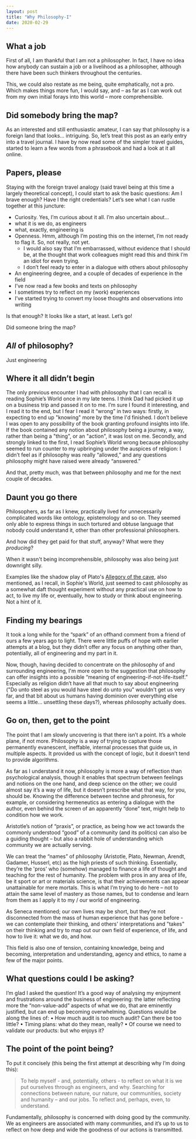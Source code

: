 ```yaml
---
layout: post
title: "Why Philosophy-I"
date: 2020-02-29
---
```


## What a job
First of all, I am thankful that I am not a philosopher. In fact, I have no idea how anybody can sustain a job or a livelihood as a philosopher, although there have been such thinkers throughout the centuries.

This, we could also restate as me being, quite emphatically, not a pro. Which makes things more fun, I would say, and – as far as I can work out from my own initial forays into this world – more comprehensible.

## Did somebody bring the map?
As an interested and still enthusiastic amateur, I can say that philosophy is a foreign land that looks… intriguing. So, let’s treat this post as an early entry into a travel journal. I have by now read some of the simpler travel guides, started to learn a few words from a phrasebook and had a look at it all online.


## Papers, please
Staying with the foreign travel analogy (said travel being at this time a largely theoretical concept), I could start to ask the basic questions: Am I brave enough? Have I the right credentials? Let’s see what I can rustle together at this juncture:
- Curiosity. Yes, I’m curious about it all. I’m also uncertain about…
- what it is we do, as engineers
- what, exactly, engineering is
- Openness. Hmm, although I’m posting this on the internet, I’m not ready to flag it. So, not really, not yet.
  - I would also say that I’m embarrassed, without evidence that I should be, at the thought that work colleagues might read this and think I’m an idiot for even trying.
  - I don’t feel ready to enter in a dialogue with others about philosophy
- An engineering degree, and a couple of decades of experience in the field
- I’ve now read a few books and texts on philosophy
- I sometimes try to reflect on my (work) experiences
- I’ve started trying to convert my loose thoughts and observations into writing

Is that enough? It looks like a start, at least. Let’s go!

Did someone bring the map?

## *All* of philosophy?
Just engineering

## Where it all didn’t begin
The only previous encounter I had with philosophy that I can recall is reading Sophie’s World once in my late teens. I think Dad had picked it up on a business trip and passed it on to me. I’m sure I found it interesting, and I read it to the end, but I fear I read it “wrong” in two ways: firstly, in expecting to end up "knowing" more by the time I'd finished. I don’t believe I was open to any possibility of the book granting profound insights into life. If the book contained any notion about philosophy being a journey, a way, rather than being a "thing", or an "action", it was lost on me. Secondly, and strongly linked to the first, I read Sophie’s World wrong because philosophy seemed to run counter to my upbringing under the auspices of religion: I didn’t feel as if philosophy was really “allowed,” and any questions philosophy might have raised were already “answered.”

And that, pretty much, was that between philosophy and me for the next couple of decades.

## Daunt you go there
Philosophers, as far as I knew, practically lived for unnecessarily complicated words like ontology, epistemology and so on. They seemed only able to express things in such tortured and obtuse language that nobody could understand it, other than other professional philosophers.

And how did they get paid for that stuff, anyway? What were they *producing*?

When it wasn't being incomprehensible, philosophy was also being just downright silly.

Examples like the shadow play of Plato's [Allegory of the cave](https://en.wikipedia.org/wiki/Allegory_of_the_cave), also mentioned, as I recall, in Sophie's World, just seemed to cast philosophy as a somewhat daft thought experiment without any practical use on how to act, to live my life or, eventually, how to study or think about engineering. Not a hint of it.

## Finding my bearings
It took a long while for the “spark” of an offhand comment from a friend of ours a few years ago to light. There were little puffs of hope with earlier attempts at a blog, but they didn’t offer any focus on anything other than, potentially, all of engineering and my part in it.

Now, though, having decided to concentrate on the philosophy of and surrounding engineering, I'm more open to the suggestion that philosophy can offer insights into a possible “meaning of engineering-if-not-life-itself.” Especially as religion didn’t have all that much to say about engineering ("Do unto steel as you would have steel do unto you" wouldn't get us very far, and that bit about us humans having dominion over everything else seems a little... unsettling these days?), whereas philosophy actually does.

## Go on, then, get to the point
The point that I am slowly uncovering is that there isn’t a point. It’s a whole plane, if not more. Philosophy is a way of trying to capture those permanently evanescent, ineffable, internal processes that guide us, in multiple aspects. It provided us with the concept of logic, but it doesn’t tend to provide algorithms.

As far as I understand it now, philosophy is more a way of reflection than psychological analysis, though it enables that spectrum between feelings and notions on the one hand, and deep science on the other; we could almost say it’s a way of life, but it doesn’t prescribe what that way, for you, should be. Knowing the difference between techne and phronesis, for example, or considering hermeneutics as entering a dialogue with the author, even behind the screen of an apparently “done” text, might help to condition how we work.

Aristotle’s notion of “praxis”, or practice, as being how we act towards the commonly understood “good” of a community (and its politics) can also be a guiding thought – but also a rabbit hole of understanding which community we are actually serving.

We can treat the “names” of philosophy (Aristotle, Plato, Newman, Arendt, Gadamer, Husserl, etc) as the high priests of such thinking. Essentially, they’re the 'pros' who (somehow) managed to finance a life of thought and teaching for the rest of humanity. The problem with pros in any area of life, be it sport or art or materials science, is that their achievements can appear unattainable for mere mortals. This is what I’m trying to do here – not to attain the same level of mastery as those names, but to condense and learn from them as I apply it to my / our world of engineering.

As Seneca mentioned; our own lives may be short, but they're not disconnected from the mass of human experience that has gone before - we can contemplate their thinking, and others' interpretations and "takes" on their thinking and try to map out our own field of experience, of life, and how to live it: what we do, and how.

This field is also one of tension, containing knowledge, being and becoming, interpretation and understanding, agency and ethics, to name a few of the major points.

## What questions could I be asking?
I’m glad I asked the question! It’s a good way of analysing my enjoyment and frustrations around the business of engineering: the latter reflecting more the “non-value-add” aspects of what we do, that are eminently justified, but can end up becoming overwhelming. Questions would be along the lines of:
•	How much audit is too much audit? Can there be too little?
•	Timing plans: what do they mean, really?
•	Of course we need to validate our products: but who enjoys it?

## The point of the point being?
To put it concisely (this being the first attempt at describing why I’m doing this):

> To help myself - and, potentially, others - to reflect on what it is we put ourselves through as engineers, and why. Searching for connections between nature, our nature, our communities, society and humanity – and our jobs. To reflect and, perhaps, even, to understand.

Fundamentally, philosophy is concerned with doing good by the community. We as engineers are associated with many communities, and it’s up to us to reflect on how deep and wide the goodness of our actions is transmitted.
